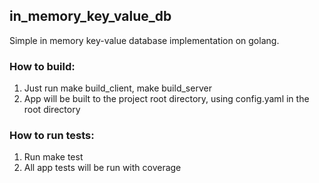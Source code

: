 ## in_memory_key_value_db
Simple in memory key-value database implementation on golang.

### How to build:
1. Just run make build_client, make build_server
2. App will be built to the project root directory, using config.yaml in the root directory

### How to run tests:
1. Run make test
2. All app tests will be run with coverage